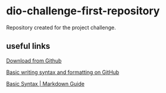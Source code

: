 # dio-challenge-first-repository
Repository created for the project challenge.

## useful links
[Download from Github](https://git-scm.com/downloads)

[Basic writing syntax and formatting on GitHub](https://docs.github.com/pt/github/writing-on-github/getting-started-with-writing-and-formatting-on-github/basic-writing-and-formatting-syntax)

[Basic Syntax | Markdown Guide](https://www.markdownguide.org/basic-syntax/)

